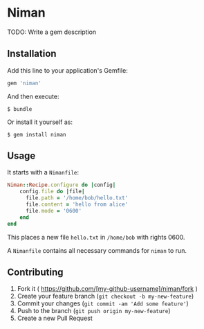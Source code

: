 # Niman

TODO: Write a gem description

## Installation

Add this line to your application's Gemfile:

```ruby
gem 'niman'
```

And then execute:

    $ bundle

Or install it yourself as:

    $ gem install niman

## Usage

It starts with a `Nimanfile`:

```ruby
Niman::Recipe.configure do |config|
    config.file do |file|
      file.path = '/home/bob/hello.txt'
      file.content = 'hello from alice'
      file.mode = '0600'
    end
end
```
This places a new file `hello.txt` in `/home/bob` with rights 0600.

A `Nimanfile` contains all necessary commands for `niman` to run.

## Contributing

1. Fork it ( https://github.com/[my-github-username]/niman/fork )
2. Create your feature branch (`git checkout -b my-new-feature`)
3. Commit your changes (`git commit -am 'Add some feature'`)
4. Push to the branch (`git push origin my-new-feature`)
5. Create a new Pull Request

